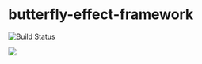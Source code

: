 # butterfly-effect-framework
[![Build Status](https://travis-ci.org/ScipionyxCorp/butterfly-effect-framework.svg?branch=master)](https://travis-ci.org/ScipionyxCorp/butterfly-effect-framework/)

<a href='https://bintray.com/scipionyxcorp/io.scipionyx.butterflyeffect/framework?source=watch' alt='Get automatic notifications about new "framework" versions'><img src='https://www.bintray.com/docs/images/bintray_badge_color.png'></a>
